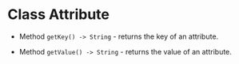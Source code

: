 # Class Attribute

* Method ```getKey() -> String``` - returns the key of an attribute.

* Method ```getValue() -> String``` - returns the value of an attribute.
